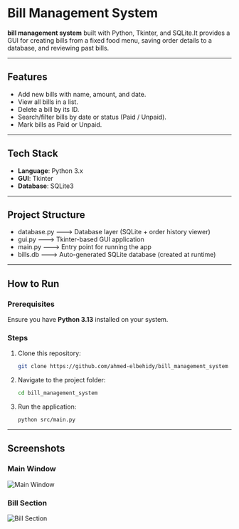 # Bill Management System

**bill management system** built with Python, Tkinter, and SQLite.It provides a GUI for creating bills from a fixed food menu, saving order details to a database, and reviewing past bills.

---

## **Features**
- Add new bills with name, amount, and date.  
- View all bills in a list.  
- Delete a bill by its ID.  
- Search/filter bills by date or status (Paid / Unpaid).  
- Mark bills as Paid or Unpaid.  

---

##  Tech Stack
- **Language**: Python 3.x
- **GUI**: Tkinter
- **Database**: SQLite3

---

## Project Structure
- database.py     --->  Database layer (SQLite + order history viewer)
- gui.py          --->  Tkinter-based GUI application
- main.py         --->  Entry point for running the app
- bills.db        --->  Auto-generated SQLite database (created at runtime)

---


## How to Run

### Prerequisites
Ensure you have **Python 3.13** installed on your system.

### Steps

1. Clone this repository:
   ```bash
   git clone https://github.com/ahmed-elbehidy/bill_management_system
1. Navigate to the project folder:
   ```bash
   cd bill_management_system
1. Run the application:
   ```bash
   python src/main.py

---

## Screenshots

### Main Window
![Main Window](screenshots/1.png)

### Bill Section
![Bill Section](screenshots/2.png)

